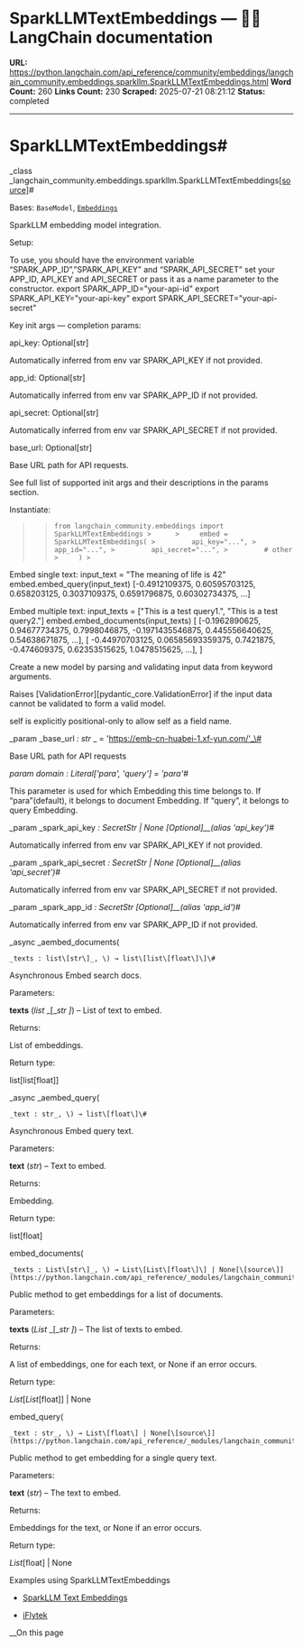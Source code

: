 # SparkLLMTextEmbeddings — 🦜🔗 LangChain  documentation

**URL:** https://python.langchain.com/api_reference/community/embeddings/langchain_community.embeddings.sparkllm.SparkLLMTextEmbeddings.html
**Word Count:** 260
**Links Count:** 230
**Scraped:** 2025-07-21 08:21:12
**Status:** completed

---

# SparkLLMTextEmbeddings\#

_class _langchain\_community.embeddings.sparkllm.SparkLLMTextEmbeddings[\[source\]](https://python.langchain.com/api_reference/_modules/langchain_community/embeddings/sparkllm.html#SparkLLMTextEmbeddings)\#     

Bases: `BaseModel`, [`Embeddings`](https://python.langchain.com/api_reference/core/embeddings/langchain_core.embeddings.embeddings.Embeddings.html#langchain_core.embeddings.embeddings.Embeddings "langchain_core.embeddings.embeddings.Embeddings")

SparkLLM embedding model integration.

Setup:     

To use, you should have the environment variable “SPARK\_APP\_ID”,”SPARK\_API\_KEY” and “SPARK\_API\_SECRET” set your APP\_ID, API\_KEY and API\_SECRET or pass it as a name parameter to the constructor.               export SPARK_APP_ID="your-api-id"     export SPARK_API_KEY="your-api-key"     export SPARK_API_SECRET="your-api-secret"     

Key init args — completion params:     

api\_key: Optional\[str\]     

Automatically inferred from env var SPARK\_API\_KEY if not provided.

app\_id: Optional\[str\]     

Automatically inferred from env var SPARK\_APP\_ID if not provided.

api\_secret: Optional\[str\]     

Automatically inferred from env var SPARK\_API\_SECRET if not provided.

base\_url: Optional\[str\]     

Base URL path for API requests.

See full list of supported init args and their descriptions in the params section.

Instantiate:

>  >     from langchain_community.embeddings import SparkLLMTextEmbeddings >      >     embed = SparkLLMTextEmbeddings( >         api_key="...", >         app_id="...", >         api_secret="...", >         # other >     ) >     

Embed single text:                    input_text = "The meaning of life is 42"     embed.embed_query(input_text)                    [-0.4912109375, 0.60595703125, 0.658203125, 0.3037109375, 0.6591796875, 0.60302734375, ...]     

Embed multiple text:                    input_texts = ["This is a test query1.", "This is a test query2."]     embed.embed_documents(input_texts)                    [         [-0.1962890625, 0.94677734375, 0.7998046875, -0.1971435546875, 0.445556640625, 0.54638671875, ...],         [  -0.44970703125, 0.06585693359375, 0.7421875, -0.474609375, 0.62353515625, 1.0478515625, ...],     ]     

Create a new model by parsing and validating input data from keyword arguments.

Raises \[ValidationError\]\[pydantic\_core.ValidationError\] if the input data cannot be validated to form a valid model.

self is explicitly positional-only to allow self as a field name.

_param _base\_url _: str_ _ = 'https://emb-cn-huabei-1.xf-yun.com/'_\#     

Base URL path for API requests

_param _domain _: Literal\['para', 'query'\]__ = 'para'_\#     

This parameter is used for which Embedding this time belongs to. If “para”\(default\), it belongs to document Embedding. If “query”, it belongs to query Embedding.

_param _spark\_api\_key _: SecretStr | None_ _\[Optional\]__\(alias 'api\_key'\)_\#     

Automatically inferred from env var SPARK\_API\_KEY if not provided.

_param _spark\_api\_secret _: SecretStr | None_ _\[Optional\]__\(alias 'api\_secret'\)_\#     

Automatically inferred from env var SPARK\_API\_SECRET if not provided.

_param _spark\_app\_id _: SecretStr_ _\[Optional\]__\(alias 'app\_id'\)_\#     

Automatically inferred from env var SPARK\_APP\_ID if not provided.

_async _aembed\_documents\(

    _texts : list\[str\]_, \) → list\[list\[float\]\]\#     

Asynchronous Embed search docs.

Parameters:     

**texts** \(_list_ _\[__str_ _\]_\) – List of text to embed.

Returns:     

List of embeddings.

Return type:     

list\[list\[float\]\]

_async _aembed\_query\(

    _text : str_, \) → list\[float\]\#     

Asynchronous Embed query text.

Parameters:     

**text** \(_str_\) – Text to embed.

Returns:     

Embedding.

Return type:     

list\[float\]

embed\_documents\(

    _texts : List\[str\]_, \) → List\[List\[float\]\] | None[\[source\]](https://python.langchain.com/api_reference/_modules/langchain_community/embeddings/sparkllm.html#SparkLLMTextEmbeddings.embed_documents)\#     

Public method to get embeddings for a list of documents.

Parameters:     

**texts** \(_List_ _\[__str_ _\]_\) – The list of texts to embed.

Returns:     

A list of embeddings, one for each text, or None if an error occurs.

Return type:     

_List_\[_List_\[float\]\] | None

embed\_query\(

    _text : str_, \) → List\[float\] | None[\[source\]](https://python.langchain.com/api_reference/_modules/langchain_community/embeddings/sparkllm.html#SparkLLMTextEmbeddings.embed_query)\#     

Public method to get embedding for a single query text.

Parameters:     

**text** \(_str_\) – The text to embed.

Returns:     

Embeddings for the text, or None if an error occurs.

Return type:     

_List_\[float\] | None

Examples using SparkLLMTextEmbeddings

  * [SparkLLM Text Embeddings](https://python.langchain.com/docs/integrations/text_embedding/sparkllm/)

  * [iFlytek](https://python.langchain.com/docs/integrations/providers/iflytek/)

__On this page